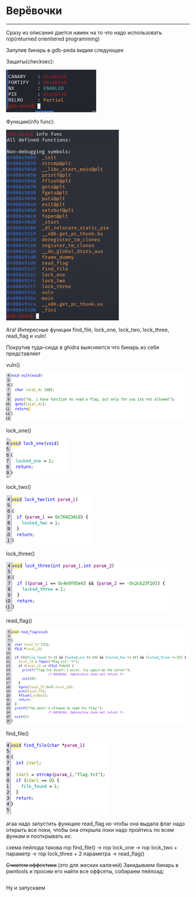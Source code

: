 # Верёвочки

---

Сразу из описания дается намек на то что надо использовать rop(returned orientiered programming)


Запулив бинарь в gdb-peda видим следующее

Защиты(checksec):

![checksec.png](./images/checksec.png)

Функции(info func):

![func.png](./images/func.png)

Ага! Интересные функции find_file, lock_one, lock_two, lock_three, read_flag и vuln!

Покрутив туда-сюда в ghidra выясняется что бинарь из себя представляет

vuln()

![vuln.png](./images/vuln.png)

lock_one()

![one.png](./images/one.png)

lock_two()

![two.png](./images/two.png)

lock_three()

![three.png](./images/three.png)

read_flag()

![flag.png](./images/flag.png)

find_file()

![file.png](./images/file.png)


агаа надо запустить функцию read_flag но чтобы она выдала флаг надо открыть все локи, чтобы она открыла локи надо пройтись по всем функам и пооткрывать их:

схема пейлода такова rop find_file() -> rop lock_one -> rop  lock_two + параметр -> rop lock_three + 2 параметра -> read_flag()


~~Счиатем  оффсетики~~ (это для жеских калачей) Закидываем бинарь в pwntools и просим его найти все оффсеты, собираем пейлоад:

```

```
Ну и запускаем

